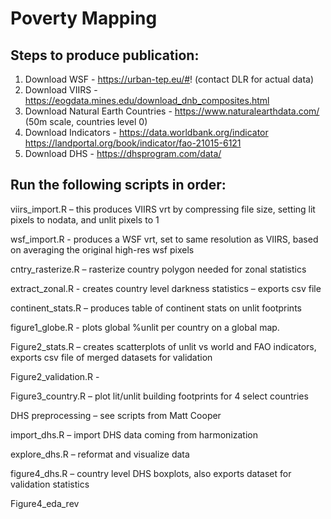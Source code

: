 # Poverty Mapping


## Steps to produce publication:

1. Download WSF - https://urban-tep.eu/#! (contact DLR for actual data)
2. Download VIIRS - https://eogdata.mines.edu/download_dnb_composites.html
3. Download Natural Earth Countries - https://www.naturalearthdata.com/ (50m scale, countries level 0)
4. Download Indicators -	https://data.worldbank.org/indicator	https://landportal.org/book/indicator/fao-21015-6121
5. Download DHS - https://dhsprogram.com/data/


## Run the following scripts in order:

viirs_import.R – this produces VIIRS vrt by compressing file size, setting lit pixels to nodata, and unlit pixels to 1

wsf_import.R - produces a WSF vrt, set to same resolution as VIIRS, based on averaging the original high-res wsf pixels

cntry_rasterize.R – rasterize country polygon needed for zonal statistics

extract_zonal.R - creates country level darkness statistics – exports csv file

continent_stats.R – produces table of continent stats on unlit footprints

figure1_globe.R - plots global %unlit per country on a global map.

Figure2_stats.R – creates scatterplots of unlit vs world and FAO indicators, exports csv file of merged datasets for validation

Figure2_validation.R - 

Figure3_country.R – plot lit/unlit building footprints for 4 select countries

DHS preprocessing – see scripts from Matt Cooper

import_dhs.R – import DHS data coming from harmonization

explore_dhs.R – reformat and visualize data

figure4_dhs.R – country level DHS boxplots, also exports dataset for validation statistics

Figure4_eda_rev

